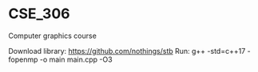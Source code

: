 # CSE_306
Computer graphics course

Download library: https://github.com/nothings/stb
Run: g++ -std=c++17 -fopenmp -o main main.cpp -O3